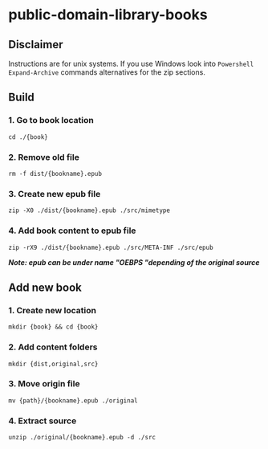 # public-domain-library-books

## Disclaimer

Instructions are for unix systems. If you use Windows look into `Powershell Expand-Archive` commands alternatives for the zip sections.

## Build

### 1. Go to book location

```
cd ./{book}
```

### 2. Remove old file

```
rm -f dist/{bookname}.epub
```

### 3. Create new epub file

```
zip -X0 ./dist/{bookname}.epub ./src/mimetype
```

### 4. Add book content to epub file

```
zip -rX9 ./dist/{bookname}.epub ./src/META-INF ./src/epub
```

**_Note: epub can be under name "OEBPS "depending of the original source_**

## Add new book

### 1. Create new location

```
mkdir {book} && cd {book}
```

### 2. Add content folders

```
mkdir {dist,original,src}
```

### 3. Move origin file

```
mv {path}/{bookname}.epub ./original
```

### 4. Extract source

```
unzip ./original/{bookname}.epub -d ./src
```
